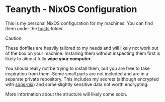 # Teanyth - NixOS Configuration

This is my personal NixOS configuration for my machines. You can find them under
the [hosts](hosts) folder.

> [!CAUTION]
> These dotfiles are heavily tailored to my needs and will likely not work out
> of the box on your machine. Installing them without inspecting them first is
> likely to almost fully **wipe your computer**.

You should really not be trying to install them, but you are free to take
inspiration from them. Some small parts are not included and are in a separate
private repository. This includes my secrets (although encrypted with
[sops-nix](https://github.com/Mic92/sops-nix)) and some slightly sensitive data
not worth encrypting.

More information about the structure will likely come soon.
